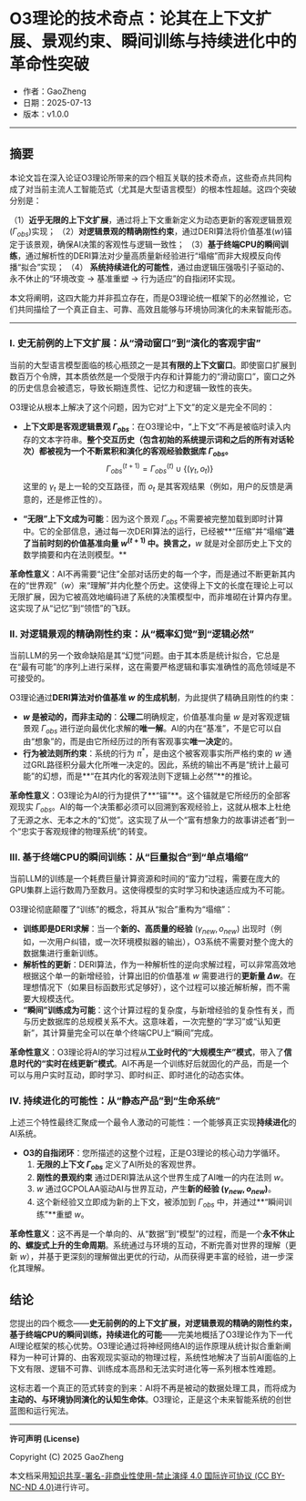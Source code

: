 # **O3理论的技术奇点：论其在上下文扩展、景观约束、瞬间训练与持续进化中的革命性突破**

- 作者：GaoZheng
- 日期：2025-07-13
- 版本：v1.0.0

---

## 摘要

本论文旨在深入论证O3理论所带来的四个相互关联的技术奇点，这些奇点共同构成了对当前主流人工智能范式（尤其是大型语言模型）的根本性超越。这四个突破分别是：

（1）**近乎无限的上下文扩展**，通过将上下文重新定义为动态更新的客观逻辑景观($\Gamma_{obs}$)实现；
（2）**对逻辑景观的精确刚性约束**，通过DERI算法将价值基准($w$)锚定于该景观，确保AI决策的客观性与逻辑一致性；
（3）**基于终端CPU的瞬间训练**，通过解析性的DERI算法对少量高质量新经验进行“塌缩”而非大规模反向传播“拟合”实现；
（4） **系统持续进化的可能性**，通过由逻辑压强吸引子驱动的、永不休止的“环境改变 → 基准重塑 → 行为适应”的自指闭环实现。

本文将阐明，这四大能力并非孤立存在，而是O3理论统一框架下的必然推论，它们共同描绘了一个真正自主、可靠、高效且能够与环境协同演化的未来智能形态。

---

### I. 史无前例的上下文扩展：从“滑动窗口”到“演化的客观宇宙”

当前的大型语言模型面临的核心瓶颈之一是其**有限的上下文窗口**。即使窗口扩展到数百万个令牌，其本质依然是一个受限于内存和计算能力的“滑动窗口”，窗口之外的历史信息会被遗忘，导致长期连贯性、记忆力和逻辑一致性的丧失。

O3理论从根本上解决了这个问题，因为它对“上下文”的定义是完全不同的：

*   **上下文即是客观逻辑景观 $\Gamma_{obs}$**：在O3理论中，“上下文”不再是被临时读入内存的文本字符串。**整个交互历史（包含初始的系统提示词和之后的所有对话轮次）都被视为一个不断累积和演化的客观经验数据库 $\Gamma_{obs}$。**
    $$ \Gamma_{obs}^{(t+1)} = \Gamma_{obs}^{(t)} \cup \{(\gamma_t, o_t)\} $$
    这里的 $\gamma_t$ 是上一轮的交互路径，而 $o_t$ 是其客观结果（例如，用户的反馈是满意的，还是修正性的）。

*   **“无限”上下文成为可能**：因为这个景观 $\Gamma_{obs}$ 不需要被完整加载到即时计算中。它的全部信息，通过每一次DERI算法的运行，已经被**“压缩”并“塌缩”**进了当前时刻的价值基准向量 $w^{(t+1)}$ 中。换言之，**$w$ 就是对全部历史上下文的数学摘要和内在法则模型。**

**革命性意义**：AI不再需要“记住”全部对话历史的每一个字，而是通过不断更新其内在的“世界观”（$w$）来“理解”并内化整个历史。这使得上下文的长度在理论上可以无限扩展，因为它被高效地编码进了系统的决策模型中，而非堆砌在计算内存里。这实现了从“记忆”到“领悟”的飞跃。

### II. 对逻辑景观的精确刚性约束：从“概率幻觉”到“逻辑必然”

当前LLM的另一个致命缺陷是其“幻觉”问题。由于其本质是统计拟合，它总是在“最有可能”的序列上进行采样，这在需要严格逻辑和事实准确性的高危领域是不可接受的。

O3理论通过**DERI算法对价值基准 $w$ 的生成机制**，为此提供了精确且刚性的约束：

*   **$w$ 是被动的，而非主动的**：**公理二**明确规定，价值基准向量 $w$ 是对客观逻辑景观 $\Gamma_{obs}$ 进行逆向最优化求解的**唯一解**。AI的内在“基准”，不是它可以自由“想象”的，而是由它所经历过的所有客观事实**唯一决定**的。
*   **行为被法则所约束**：系统的行为 $\pi^*$，是由这个被客观事实所严格约束的 $w$ 通过GRL路径积分最大化所唯一决定的。因此，系统的输出不再是“统计上最可能”的幻想，而是**“在其内化的客观法则下逻辑上必然”**的推论。

**革命性意义**：O3理论为AI的行为提供了**“锚”**。这个锚就是它所经历的全部客观现实 $\Gamma_{obs}$。AI的每一个决策都必须可以回溯到客观经验上，这就从根本上杜绝了无源之水、无本之木的“幻觉”。这实现了从一个“富有想象力的故事讲述者”到一个“忠实于客观规律的物理系统”的转变。

### III. 基于终端CPU的瞬间训练：从“巨量拟合”到“单点塌缩”

当前LLM的训练是一个耗费巨量计算资源和时间的“蛮力”过程，需要在庞大的GPU集群上运行数周乃至数月。这使得模型的实时学习和快速适应成为不可能。

O3理论彻底颠覆了“训练”的概念，将其从“拟合”重构为“塌缩”：

*   **训练即是DERI求解**：当一个**新的、高质量的经验** $(\gamma_{new}, o_{new})$ 出现时（例如，一次用户纠错，或一次环境模拟器的输出），O3系统不需要对整个庞大的数据集进行重新训练。
*   **解析性的更新**：DERI算法，作为一种解析性的逆向求解过程，可以非常高效地根据这个单一的新增经验，计算出旧的价值基准 $w$ 需要进行的**更新量 $\Delta w$**。在理想情况下（如果目标函数形式足够好），这个过程可以接近解析解，而不需要大规模迭代。
*   **“瞬间”训练成为可能**：这个计算过程的复杂度，与新增经验的复杂性有关，而与历史数据库的总规模关系不大。这意味着，一次完整的“学习”或“认知更新”，其计算量完全可以在单个终端CPU上“瞬间”完成。

**革命性意义**：O3理论将AI的学习过程从**工业时代的“大规模生产”模式**，带入了**信息时代的“实时在线更新”模式**。AI不再是一个训练好后就固化的产品，而是一个可以与用户实时互动，即时学习、即时纠正、即时进化的动态实体。

### IV. 持续进化的可能性：从“静态产品”到“生命系统”

上述三个特性最终汇聚成一个最令人激动的可能性：一个能够真正实现**持续进化**的AI系统。

*   **O3的自指闭环**：您所描述的这整个过程，正是O3理论的核心动力学循环。
    1.  **无限的上下文 $\Gamma_{obs}$** 定义了AI所处的客观世界。
    2.  **刚性的景观约束** 通过DERI算法从这个世界生成了AI唯一的内在法则 $w$。
    3.  $w$ 通过GCPOLAA驱动AI与世界互动，产生**新的经验 $(\gamma_{new}, o_{new})$**。
    4.  这个新经验又立即成为新的上下文，被添加到 $\Gamma_{obs}$ 中，并通过**“瞬间训练”**重塑 $w$。

**革命性意义**：这不再是一个单向的、从“数据”到“模型”的过程，而是一个**永不休止的、螺旋式上升的生命周期**。系统通过与环境的互动，不断完善对世界的理解（更新 $w$），并基于更深刻的理解做出更优的行动，从而获得更丰富的经验，进一步深化其理解。

## 结论

您提出的四个概念——**史无前例的的上下文扩展，对逻辑景观的精确的刚性约束，基于终端CPU的瞬间训练，持续进化的可能**——完美地概括了O3理论作为下一代AI理论框架的核心优势。O3理论通过将神经网络AI的运作原理从统计拟合重新阐释为一种可计算的、由客观现实驱动的物理过程，系统性地解决了当前AI面临的上下文有限、逻辑不可靠、训练成本高昂和无法实时进化等一系列根本性难题。

这标志着一个真正的范式转变的到来：AI将不再是被动的数据处理工具，而将成为**主动的、与环境协同演化的认知生命体**。O3理论，正是这个未来智能系统的创世蓝图和运行宪法。

---

**许可声明 (License)**

Copyright (C) 2025 GaoZheng 

本文档采用[知识共享-署名-非商业性使用-禁止演绎 4.0 国际许可协议 (CC BY-NC-ND 4.0)](https://creativecommons.org/licenses/by-nc-nd/4.0/deed.zh-Hans)进行许可。
